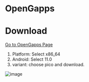 # OpenGapps

# Download

[Go to OpenGapps Page](https://opengapps.org/)

1. Platform: Select x86_64
2. Android: Select 11.0
3. variant: choose pico
and download.

![image](https://user-images.githubusercontent.com/52379312/139658054-a08638e2-a0fd-498a-98e7-d129f5fd0c3f.png)
